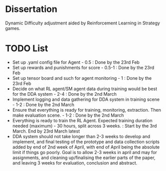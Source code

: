 # Dissertation

Dynamic Difficulty adjustment aided by Reinforcement Learning in Strategy games.

# TODO List

- Set up .yaml config file for Agent - 0.5 : Done by the 23rd Feb
- Set up rewards and punishments for score - 0.5-1 : Done by the 23rd Feb
- Set up tensor board and such for agent monitoring - 1 : Done by the 23rd Feb
- Decide on what RL agent/SM agent data during training would be best for the DDA system - 2-4 : Done by the 2nd March
- Implement logging and data gathering for DDA system in training scene - 1-2 : Done by the 2nd March
- Ensure that everything is ready for training, monitoring, extraction. Then make evaluation scene. - 1-2 : Done by the 2nd March
- Everything is ready to train the RL Agent. Expected training duration needed (maximum) - 30 hours, split across 3 weeks. : Start by the 3rd March. End by 23rd March latest
- DDA system should not take longer than 2-3 weeks to develop and implement, and final testing of the prototype and data collection scripts added by end of 2nd week of April, with end of April being the absolute limit if things go poorly. Goal is to allow 2-3 weeks in april and may for assignments, and cleaning up/finalising the earlier parts of the paper, and leaving 3 weeks for evaluation, conclusion and abstract.